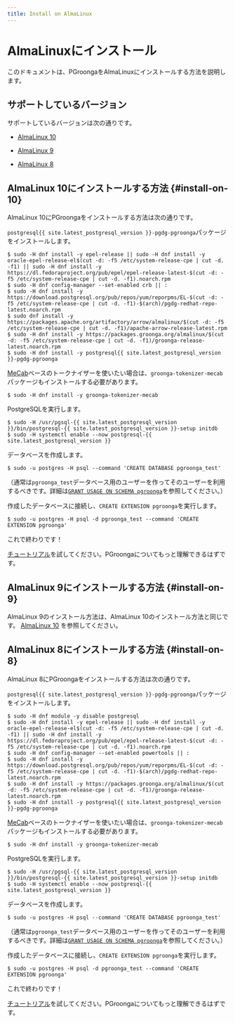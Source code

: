 ```yaml
---
title: Install on AlmaLinux
---
```


# AlmaLinuxにインストール

このドキュメントは、PGroongaをAlmaLinuxにインストールする方法を説明します。

## サポートしているバージョン

サポートしているバージョンは次の通りです。

  * [AlmaLinux 10](#install-on-10)

  * [AlmaLinux 9](#install-on-9)

  * [AlmaLinux 8](#install-on-8)

## AlmaLinux 10にインストールする方法 {#install-on-10}

AlmaLinux 10にPGroongaをインストールする方法は次の通りです。

`postgresql{{ site.latest_postgresql_version }}-pgdg-pgroonga`パッケージをインストールします。

```console
$ sudo -H dnf install -y epel-release || sudo -H dnf install -y oracle-epel-release-el$(cut -d: -f5 /etc/system-release-cpe | cut -d. -f1) || sudo -H dnf install -y https://dl.fedoraproject.org/pub/epel/epel-release-latest-$(cut -d: -f5 /etc/system-release-cpe | cut -d. -f1).noarch.rpm
$ sudo -H dnf config-manager --set-enabled crb || :
$ sudo -H dnf install -y https://download.postgresql.org/pub/repos/yum/reporpms/EL-$(cut -d: -f5 /etc/system-release-cpe | cut -d. -f1)-$(arch)/pgdg-redhat-repo-latest.noarch.rpm
$ sudo dnf install -y https://packages.apache.org/artifactory/arrow/almalinux/$(cut -d: -f5 /etc/system-release-cpe | cut -d. -f1)/apache-arrow-release-latest.rpm
$ sudo -H dnf install -y https://packages.groonga.org/almalinux/$(cut -d: -f5 /etc/system-release-cpe | cut -d. -f1)/groonga-release-latest.noarch.rpm
$ sudo -H dnf install -y postgresql{{ site.latest_postgresql_version }}-pgdg-pgroonga
```

[MeCab](http://taku910.github.io/mecab/)ベースのトークナイザーを使いたい場合は、`groonga-tokenizer-mecab`パッケージもインストールする必要があります。

```console
$ sudo -H dnf install -y groonga-tokenizer-mecab
```

PostgreSQLを実行します。

```console
$ sudo -H /usr/pgsql-{{ site.latest_postgresql_version }}/bin/postgresql-{{ site.latest_postgresql_version }}-setup initdb
$ sudo -H systemctl enable --now postgresql-{{ site.latest_postgresql_version }}
```

データベースを作成します。

```console
$ sudo -u postgres -H psql --command 'CREATE DATABASE pgroonga_test'
```

（通常は`pgroonga_test`データベース用のユーザーを作ってそのユーザーを利用するべきです。詳細は[`GRANT USAGE ON SCHEMA pgroonga`](../reference/grant-usage-on-schema-pgroonga.html)を参照してください。）

作成したデータベースに接続し、`CREATE EXTENSION pgroonga`を実行します。

```console
$ sudo -u postgres -H psql -d pgroonga_test --command 'CREATE EXTENSION pgroonga'
```

これで終わりです！

[チュートリアル](../tutorial/)を試してください。PGroongaについてもっと理解できるはずです。

## AlmaLinux 9にインストールする方法 {#install-on-9}

AlmaLinux 9のインストール方法は、AlmaLinux 10のインストール方法と同じです。 [AlmaLinux 10](#install-on-10) を参照してください。

## AlmaLinux 8にインストールする方法 {#install-on-8}

AlmaLinux 8にPGroongaをインストールする方法は次の通りです。

`postgresql{{ site.latest_postgresql_version }}-pgdg-pgroonga`パッケージをインストールします。

```console
$ sudo -H dnf module -y disable postgresql
$ sudo -H dnf install -y epel-release || sudo -H dnf install -y oracle-epel-release-el$(cut -d: -f5 /etc/system-release-cpe | cut -d. -f1) || sudo -H dnf install -y https://dl.fedoraproject.org/pub/epel/epel-release-latest-$(cut -d: -f5 /etc/system-release-cpe | cut -d. -f1).noarch.rpm
$ sudo -H dnf config-manager --set-enabled powertools || :
$ sudo -H dnf install -y https://download.postgresql.org/pub/repos/yum/reporpms/EL-$(cut -d: -f5 /etc/system-release-cpe | cut -d. -f1)-$(arch)/pgdg-redhat-repo-latest.noarch.rpm
$ sudo -H dnf install -y https://packages.groonga.org/almalinux/$(cut -d: -f5 /etc/system-release-cpe | cut -d. -f1)/groonga-release-latest.noarch.rpm
$ sudo -H dnf install -y postgresql{{ site.latest_postgresql_version }}-pgdg-pgroonga
```

[MeCab](http://taku910.github.io/mecab/)ベースのトークナイザーを使いたい場合は、`groonga-tokenizer-mecab`パッケージもインストールする必要があります。

```console
$ sudo -H dnf install -y groonga-tokenizer-mecab
```

PostgreSQLを実行します。

```console
$ sudo -H /usr/pgsql-{{ site.latest_postgresql_version }}/bin/postgresql-{{ site.latest_postgresql_version }}-setup initdb
$ sudo -H systemctl enable --now postgresql-{{ site.latest_postgresql_version }}
```

データベースを作成します。

```console
$ sudo -u postgres -H psql --command 'CREATE DATABASE pgroonga_test'
```

（通常は`pgroonga_test`データベース用のユーザーを作ってそのユーザーを利用するべきです。詳細は[`GRANT USAGE ON SCHEMA pgroonga`](../reference/grant-usage-on-schema-pgroonga.html)を参照してください。）

作成したデータベースに接続し、`CREATE EXTENSION pgroonga`を実行します。

```console
$ sudo -u postgres -H psql -d pgroonga_test --command 'CREATE EXTENSION pgroonga'
```

これで終わりです！

[チュートリアル](../tutorial/)を試してください。PGroongaについてもっと理解できるはずです。
